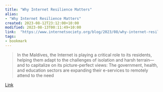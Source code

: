 ```yaml
---
title: "Why Internet Resilience Matters"
alias:
- "Why Internet Resilience Matters"
created: 2023-08-12T23:12:00+10:00
modified: 2023-08-13T00:11:49+10:00
link:  "https://www.internetsociety.org/blog/2023/08/why-internet-resilience-matters/"
tags:
- bookmark
---
```


> In the Maldives, the Internet is playing a critical role to its residents, helping them adapt to the challenges of isolation and harsh terrain—and to capitalize on its picture-perfect views: The government, health, and education sectors are expanding their e-services to remotely attend to the need

[Link](https://www.internetsociety.org/blog/2023/08/why-internet-resilience-matters/)

